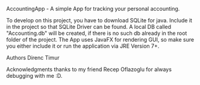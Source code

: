 AccountingApp - A simple App for tracking your personal accounting.

To develop on this project, you have to download SQLite for java. Include it in the project so that SQLite Driver can be found. A local DB called "Accounting.db" will be created, if there is no such db already in the root folder of the project.
The App uses JavaFX for rendering GUI, so make sure you either include it or run the application via JRE Version 7+.

Authors
Direnc Timur

Acknowledgments
thanks to my friend Recep Oflazoglu for always debugging with me :D.
